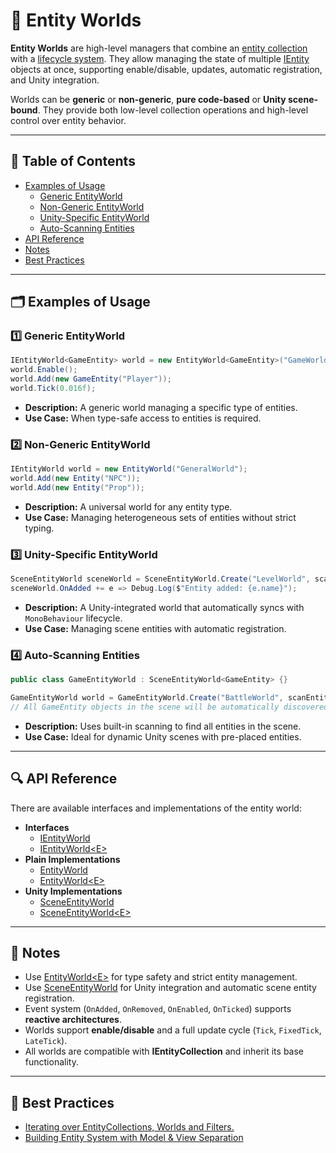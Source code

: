 # 🧩 Entity Worlds

**Entity Worlds** are high-level managers that combine an [entity collection](../Collections/Manual.md) with a
[lifecycle system](../Lifecycle/Manual.md). They allow managing the state of multiple [IEntity](../Entities/IEntity.md)
objects at once, supporting enable/disable, updates, automatic registration, and Unity integration.

Worlds can be **generic** or **non-generic**, **pure code-based** or **Unity scene-bound**. They provide both low-level
collection operations and high-level control over entity behavior.

---

## 📑 Table of Contents

- [Examples of Usage](#-examples-of-usage)
    - [Generic EntityWorld](#ex1)
    - [Non-Generic EntityWorld](#ex2)
    - [Unity-Specific EntityWorld](#ex3)
    - [Auto-Scanning Entities](#ex4)
- [API Reference](#-api-reference)
- [Notes](#-notes)
- [Best Practices](#-best-practices)

---

## 🗂 Examples of Usage

<div id="ex1"></div>

### 1️⃣ Generic EntityWorld

```csharp
IEntityWorld<GameEntity> world = new EntityWorld<GameEntity>("GameWorld");
world.Enable();
world.Add(new GameEntity("Player"));
world.Tick(0.016f);
```

- **Description:** A generic world managing a specific type of entities.
- **Use Case:** When type-safe access to entities is required.

<div id="ex2"></div>

### 2️⃣ Non-Generic EntityWorld

```csharp
IEntityWorld world = new EntityWorld("GeneralWorld");
world.Add(new Entity("NPC"));
world.Add(new Entity("Prop"));
```

- **Description:** A universal world for any entity type.
- **Use Case:** Managing heterogeneous sets of entities without strict typing.

<div id="ex3"></div>

### 3️⃣ Unity-Specific EntityWorld

```csharp
SceneEntityWorld sceneWorld = SceneEntityWorld.Create("LevelWorld", scanEntities: true);
sceneWorld.OnAdded += e => Debug.Log($"Entity added: {e.name}");
```

- **Description:** A Unity-integrated world that automatically syncs with `MonoBehaviour` lifecycle.
- **Use Case:** Managing scene entities with automatic registration.

<div id="ex4"></div>

### 4️⃣ Auto-Scanning Entities

```csharp
public class GameEntityWorld : SceneEntityWorld<GameEntity> {}

GameEntityWorld world = GameEntityWorld.Create("BattleWorld", scanEntities: true);
// All GameEntity objects in the scene will be automatically discovered and registered
```

- **Description:** Uses built-in scanning to find all entities in the scene.
- **Use Case:** Ideal for dynamic Unity scenes with pre-placed entities.

---

## 🔍 API Reference

There are available interfaces and implementations of the entity world:

- **Interfaces**
    - [IEntityWorld](IEntityWorld.md) <!-- + -->
    - [IEntityWorld&lt;E&gt;](IEntityWorld%601.md) <!-- + -->
- **Plain Implementations**
    - [EntityWorld](EntityWorld.md) <!-- + -->
    - [EntityWorld&lt;E&gt;](EntityWorld%601.md) <!-- + -->
- **Unity Implementations**
    - [SceneEntityWorld](SceneEntityWorld.md) <!-- + -->
    - [SceneEntityWorld&lt;E&gt;](SceneEntityWorld%601.md) <!-- + -->

---

## 📝 Notes

- Use [EntityWorld&lt;E&gt;](EntityWorld%601.md) for type safety and strict entity management.
- Use [SceneEntityWorld](SceneEntityWorld.md) for Unity integration and automatic scene entity registration.
- Event system (`OnAdded`, `OnRemoved`, `OnEnabled`, `OnTicked`) supports **reactive architectures**.
- Worlds support **enable/disable** and a full update cycle (`Tick`, `FixedTick`, `LateTick`).
- All worlds are compatible with **IEntityCollection** and inherit its base functionality.

---

## 📌 Best Practices

- [Iterating over EntityCollections, Worlds and Filters.](../../BestPractices/IteratingOverEntityCollections.md)  <!-- + -->
- [Building Entity System with Model & View Separation](../../BestPractices/EntitySystem.md)  <!-- + -->